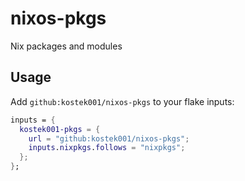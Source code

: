 # nixos-pkgs

Nix packages and modules

## Usage

Add `github:kostek001/nixos-pkgs` to your flake inputs:
```nix
inputs = {
  kostek001-pkgs = {
    url = "github:kostek001/nixos-pkgs";
    inputs.nixpkgs.follows = "nixpkgs";
  };
};
```
